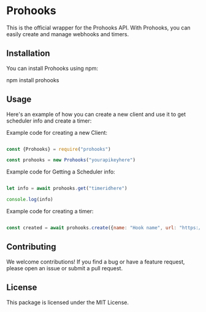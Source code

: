 
# Prohooks

This is the official wrapper for the Prohooks API. With Prohooks, you can easily create and manage webhooks and timers.

## Installation

You can install Prohooks using npm:

npm install prohooks

## Usage

Here's an example of how you can create a new client and use it to get scheduler info and create a timer:

Example code for creating a new Client:

```js

const {Prohooks} = require("prohooks")

const prohooks = new Prohooks("yourapikeyhere")

```

Example code for Getting a Scheduler info:

```js

let info = await prohooks.get("timeridhere")

console.log(info)

```

Example code for creating a timer:

```js

const created = await prohooks.create({name: "Hook name", url: "https://google.com", headers: {"Content-Type": "application/json"}, method: "GET", payload: {}, duration: "10m"});

```

## Contributing

We welcome contributions! If you find a bug or have a feature request, please open an issue or submit a pull request.

## License

This package is licensed under the MIT License.
